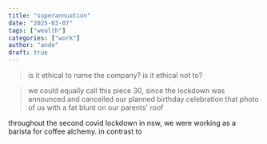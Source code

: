```yaml
---
title: "superannuation"
date: "2025-03-07"
tags: ["wealth"]
categories: ["work"]
author: "ande"
draft: true
---
```


> is it ethical to name the company? is it ethical not to?

> we could equally call this piece 30, since the lockdown was announced and cancelled our planned birthday celebration
> that photo of us with a fat blunt on our parents' roof

throughout the second covid lockdown in nsw, we were working as a barista for coffee alchemy.
in contrast to 

